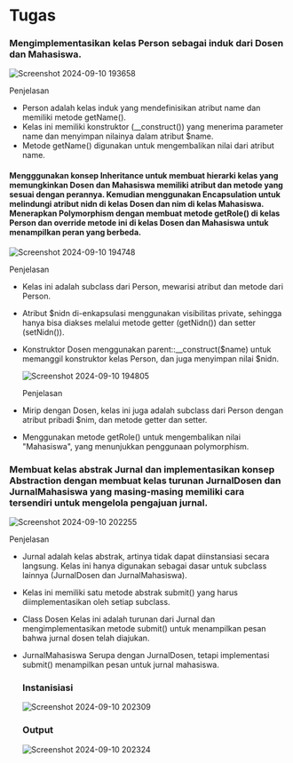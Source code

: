# Tugas

### Mengimplementasikan kelas Person sebagai induk dari Dosen dan Mahasiswa.
  ![Screenshot 2024-09-10 193658](https://github.com/user-attachments/assets/8787575f-2645-4804-8fa9-958323837a10)

Penjelasan 
- Person adalah kelas induk yang mendefinisikan atribut name dan memiliki metode getName().
- Kelas ini memiliki konstruktor (__construct()) yang menerima parameter name dan menyimpan nilainya dalam atribut $name.
- Metode getName() digunakan untuk mengembalikan nilai dari atribut name.
#### Mengggunakan konsep Inheritance untuk membuat hierarki kelas yang memungkinkan Dosen dan Mahasiswa memiliki atribut dan metode yang sesuai dengan perannya. Kemudian menggunakan Encapsulation untuk melindungi atribut nidn di kelas Dosen dan nim di kelas Mahasiswa. Menerapkan Polymorphism dengan membuat metode getRole() di kelas Person dan override metode ini di kelas Dosen dan Mahasiswa untuk menampilkan peran yang berbeda. 
  ![Screenshot 2024-09-10 194748](https://github.com/user-attachments/assets/890c6627-ddae-4545-816b-e1861f16abd1)

  Penjelasan
- Kelas ini adalah subclass dari Person, mewarisi atribut dan metode dari Person.
- Atribut $nidn di-enkapsulasi menggunakan visibilitas private, sehingga hanya 
  bisa diakses melalui metode getter (getNidn()) dan setter (setNidn()).
- Konstruktor Dosen menggunakan parent::__construct($name) untuk memanggil 
  konstruktor kelas Person, dan juga menyimpan nilai $nidn.
  
  ![Screenshot 2024-09-10 194805](https://github.com/user-attachments/assets/ffae2b56-80b9-401e-a420-23edc4cc50b9)

  Penjelasan
  
- Mirip dengan Dosen, kelas ini juga adalah subclass dari Person dengan atribut 
  pribadi $nim, dan metode getter dan setter.
- Menggunakan metode getRole() untuk mengembalikan nilai "Mahasiswa", yang 
  menunjukkan penggunaan polymorphism.
### Membuat kelas abstrak Jurnal dan implementasikan konsep Abstraction dengan membuat kelas turunan JurnalDosen dan JurnalMahasiswa yang masing-masing memiliki cara tersendiri untuk mengelola pengajuan jurnal.
  ![Screenshot 2024-09-10 202255](https://github.com/user-attachments/assets/64d658cd-d431-46d9-bf08-96c534fa4758)
  
  Penjelasan 
  
- Jurnal adalah kelas abstrak, artinya tidak dapat diinstansiasi secara langsung. Kelas ini hanya digunakan sebagai dasar untuk subclass 
  lainnya (JurnalDosen dan JurnalMahasiswa).
- Kelas ini memiliki satu metode abstrak submit() yang harus diimplementasikan oleh setiap subclass.
- Class Dosen Kelas ini adalah turunan dari Jurnal dan mengimplementasikan metode submit() untuk menampilkan pesan bahwa jurnal dosen telah diajukan.
- JurnalMahasiswa Serupa dengan JurnalDosen, tetapi implementasi submit() menampilkan pesan untuk jurnal mahasiswa.

  ### Instanisiasi
  ![Screenshot 2024-09-10 202309](https://github.com/user-attachments/assets/dd169d04-e159-4140-98a0-27cea1c2d369)

  ### Output
  ![Screenshot 2024-09-10 202324](https://github.com/user-attachments/assets/7752dffc-1619-43e7-9476-734eea08dedd)

